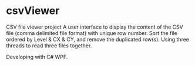 csvViewer
=========
CSV file viewer project
A user interface to display the content of the CSV file (comma delimited file format) with unique row number. Sort the file ordered by Level & CX & CY, and remove the duplicated row(s). Using three threads to read three files together.

Developing with C# WPF.
